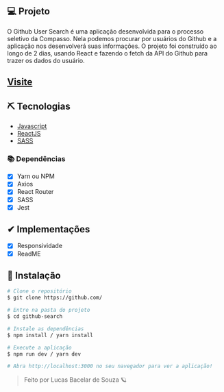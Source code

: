 ## 💻 Projeto

O Github User Search é uma aplicação desenvolvida para o processo seletivo da Compasso. Nela podemos procurar por usuários do Github e a aplicação nos desenvolverá suas informações. O projeto foi construído ao longo de 2 dias, usando React e fazendo o fetch da API do Github para trazer os dados do usuário.

## [Visite](https://desafio-compasso-uol-1f5usaoac-kiwidev808.vercel.app/)

## ⛏ Tecnologias

- [Javascript](https://www.javascript.com/)
- [ReactJS](https://reactjs.org/)
- [SASS](https://sass-lang.com/)

### 📚 Dependências

- [x] Yarn ou NPM
- [x] Axios
- [x] React Router
- [x] SASS
- [x] Jest

## ✔ Implementações

- [x] Responsividade
- [x] ReadME

## 🚀 Instalação

```bash
# Clone o repositório
$ git clone https://github.com/

# Entre na pasta do projeto
$ cd github-search

# Instale as dependências
$ npm install / yarn install

# Execute a aplicação
$ npm run dev / yarn dev

# Abra http://localhost:3000 no seu navegador para ver a aplicação!
```

<blockquote>
    Feito por Lucas Bacelar de Souza 🪐
</blockquote>
